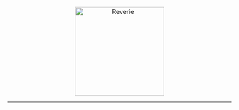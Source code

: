 <div align="center">
  <br>
  <img src="/images/logo.png" alt="Reverie" width="200"/>
  <br>  
</div>

---


